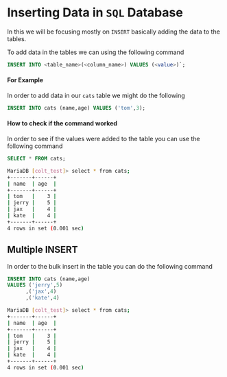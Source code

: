 # Inserting Data in `SQL` Database

In this we will be focusing mostly on `INSERT` basically adding the data to the tables.

To add data in the tables we can using the following command 

```sql
INSERT INTO <table_name>(<column_name>) VALUES (<value>)`;
```

#### For Example 

In order to add data in our `cats` table we might do the following
```sql
INSERT INTO cats (name,age) VALUES ('tom',3);
```

#### How to check if the command worked

In order to see if the values were added to the table you can use the following command 

```sql
SELECT * FROM cats;
```
```sh
MariaDB [colt_test]> select * from cats;
+-------+------+
| name  | age  |
+-------+------+
| tom   |    3 |
| jerry |    5 |
| jax   |    4 |
| kate  |    4 |
+-------+------+
4 rows in set (0.001 sec)
```



## Multiple INSERT

In order to the bulk insert in the table you can do the following command

```sql
INSERT INTO cats (name,age)
VALUES ('jerry',5)
      ,('jax',4)
      ,('kate',4)
```

```sh
MariaDB [colt_test]> select * from cats;
+-------+------+
| name  | age  |
+-------+------+
| tom   |    3 |
| jerry |    5 |
| jax   |    4 |
| kate  |    4 |
+-------+------+
4 rows in set (0.001 sec)

```